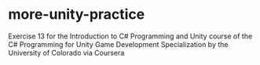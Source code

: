 # more-unity-practice
Exercise 13 for the Introduction to C# Programming and Unity course of the C# Programming for Unity Game Development Specialization by the University of Colorado via Coursera
